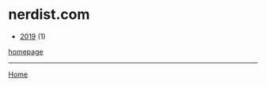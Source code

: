 # nerdist.com

  * [2019](./nerdist-com-2019.md) (1)

[homepage](https://nerdist.com/)

----

[Home](../index.md)
